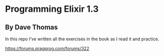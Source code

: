 # Programming Elixir 1.3
## By Dave Thomas

In this repo I've written all the exercises in the book as I read it and practice.

https://forums.pragprog.com/forums/322
